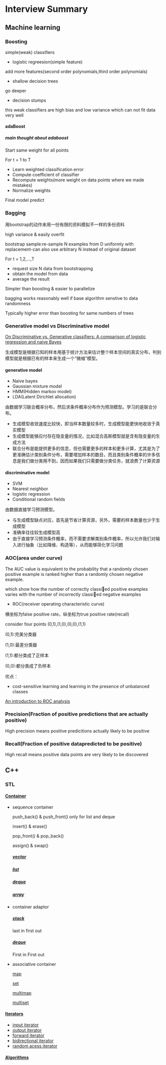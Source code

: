 # Interview Summary
## Machine learning
### Boosting
simple(weak) classifiers 

* logistic regreesion(simple feature)

add more features(second order polynomials,third order polynomials)
* shallow decision trees

go deeper 
* decision stumps

this weak classifiers are high bias and low variance which can not fit data very well

#### adaBoost
##### main thought about adaboost

Start same weight for all points

For t = 1 to T

* Learn weighted classification error
* Compute coefficient of classifier
* Recompute weights(more weight on data points where we made mistakes) 
* Normalize weights

Final model predict
### Bagging 
用bootstrap的动作来用一份有限的资料模拟不一样的多份资料

high variance & easily overfit

bootstrap sample:re-sample N examples from D uniformly with replacement-can also use arbitrary N instead of original dataset

For t = 1,2,...,T

* request size N data from bootstrapping
* obtain the model from data
* average the result


Simpler than boosting & easier to parallelize

bagging works reasonably well if base algorithm senstive to data randomness

Typically higher error than boosting for same numbers of trees
### Generative model vs Discriminative model
[On Discriminative vs. Generative classifiers: A comparison of logistic regression and naive Bayes](https://ai.stanford.edu/~ang/papers/nips01-discriminativegenerative.pdf)

生成模型是根据已知的样本用基于统计方法来估计整个样本空间的真实分布，判别模型就是根据已有的样本来生成一个“微缩”模型。
#### generative model
* Naive bayes
* Gaussian mixture model
* HMM(Hidden markov model)
* LDA(Latent Dirichlet allocation)

由数据学习联合概率分布，然后求条件概率分布作为预测模型。学习的是联合分布。
* 生成模型收敛速度比较快，即当样本数量较多时，生成模型能更快地收敛于真实模型
* 生成模型能够应付存在隐变量的情况，比如混合高斯模型就是含有隐变量的生成方法
* 联合分布是能提供更多的信息，但也需要更多的样本和更多计算，尤其是为了更准确估计类别条件分布，需要增加样本的数目，而且类别条件概率的许多信息是我们做分类用不到，因而如果我们只需要做分类任务，就浪费了计算资源

#### discriminative model
* SVM
* Nearest neighbor
* logistic regression
* Conditional random fields

由数据直接学习预测模型。
* 与生成模型缺点对应，首先是节省计算资源，另外，需要的样本数量也少于生成模型
* 准确率往往较生成模型高
* 由于直接学习预测条件概率，而不需要求解类别条件概率，所以允许我们对输入进行抽象（比如降维、构造等），从而能够简化学习问题
### AOC(area under curve)
The AUC value is equivalent to the probability that a randomly chosen positive example is ranked higher than a randomly chosen negative example.

which show how the number of correctly
classied positive examples varies with the number
of incorrectly classied negative examples
* ROC(receiver operating characteristic curve)

横坐标为false positive rate，纵坐标为true positive rate(recall)

consider four points (0,1),(1,0),(0,0),(1,1)

(0,1):完美分类器

(1,0):最差分类器

(1,1):都分类成了正样本

(0,0):都分类成了负样本

优点：
* cost-sensitive learning and learning in the presence of
unbalanced classes

[An introduction to ROC analysis](http://people.inf.elte.hu/kiss/12dwhdm/roc.pdf)
### Precision(Fraction of positive predictions that are actually positive)
High precision means positive predicitions actually likely to be positive
### Recall(Fraction of positive datapredicted to be positive)
High recall means positive data points are very likely to be discovered
## C++
### STL
#### [Container](http://www.cplusplus.com/reference/stl/)
* sequence container

    push_back() & push_front() only for list and deque

    insert() & erase()

    pop_front() & pop_back()

    assign() & swap()

    ##### [vector](http://www.cplusplus.com/reference/vector/vector/)
    ##### [list](http://www.cplusplus.com/reference/list/list/)
    ##### [deque](http://www.cplusplus.com/reference/deque/deque/)
    ##### [array](http://www.cplusplus.com/reference/array/array/)
* container adaptor
    ##### [stack](http://www.cplusplus.com/reference/stack/stack/)
    last in first out
    ##### [deque](http://www.cplusplus.com/reference/deque/deque/)
    First in First out
* associative container

    [map](http://www.cplusplus.com/reference/map/map/)

    [set](http://www.cplusplus.com/reference/set/set/)

    [multimap](http://www.cplusplus.com/reference/map/multimap/)

    [multiset](http://www.cplusplus.com/reference/set/multiset/)

#### [Iterators](http://www.cplusplus.com/reference/iterator/)
* [input iterator](http://www.cplusplus.com/reference/iterator/InputIterator/)
* [output iterator](http://www.cplusplus.com/reference/iterator/OutputIterator/)
* [forward iterator](http://www.cplusplus.com/reference/iterator/ForwardIterator/)
* [bidirectional iterator](http://www.cplusplus.com/reference/iterator/BidirectionalIterator/)
* [random acess iterator](http://www.cplusplus.com/reference/iterator/RandomAccessIterator/)
#### [Algorithms](http://www.cplusplus.com/reference/algorithm/)












 




































































































































































                
